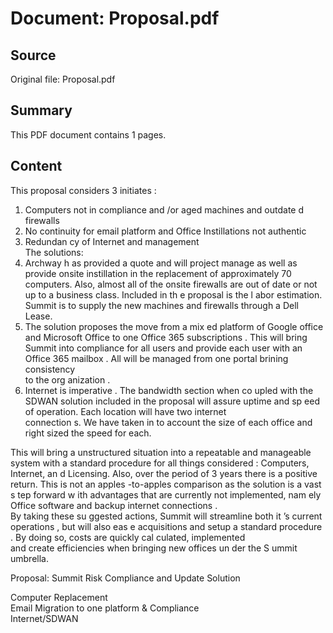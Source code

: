 # Document: Proposal.pdf

## Source
Original file: Proposal.pdf

## Summary
This PDF document contains 1 pages.

## Content
 
 
This proposal considers  3 initiates : 
1. Computers not in compliance and /or aged machines  and outdate d firewalls  
2. No continuity  for email platform and Office  Instillations not authentic  
3. Redundan cy of Internet and management  
The solutions:  
1. Archway h as provided a quote and will project manage as well as provide onsite instillation in 
the replacement of approximately  70 computers.   Also, almost all of the onsite firewalls are out 
of date or not up to a business class.  Included in th e proposal is the l abor estimation.  Summit is 
to supply the new machines and firewalls  through a Dell Lease.  
2. The solution proposes the move from a mix ed platform of Google office and Microsoft Office to 
one Office 365 subscriptions .  This will bring Summit into compliance for all users and  provide 
each user with an Office 365 mailbox .  All will be managed  from one portal brining consistency  
to the org anization . 
3. Internet is imperative .  The bandwidth  section when co upled with the SDWAN solution included 
in the proposal will assure uptime and sp eed of operation.  Each location will have two internet  
connection s.  We have taken in to account  the size of each office and right sized the speed for 
each.  
 
This will bring a unstructured situation into a repeatable and manageable  system with a standard 
procedure for all things considered : Computers, Internet, an d Licensing.   Also, over the period of 3 years 
there is a positive  return.  This is not an apples -to-apples  comparison  as the solution  is a vast s tep 
forward w ith advantages  that are currently not implemented,  nam ely Office software and backup 
internet connections .  
By taking these su ggested actions, Summit will streamline both it ’s current operations , but will also eas e 
acquisitions and setup a standard procedure .  By doing so, costs are quickly cal culated, implemented  
and create efficiencies when bringing new offices un der the S ummit umbrella.      
      
Proposal: Summit Risk Compliance and Update Solution   
   
Computer Replacement         
Email Migration to one platform & Compliance         
Internet/SDWAN         

